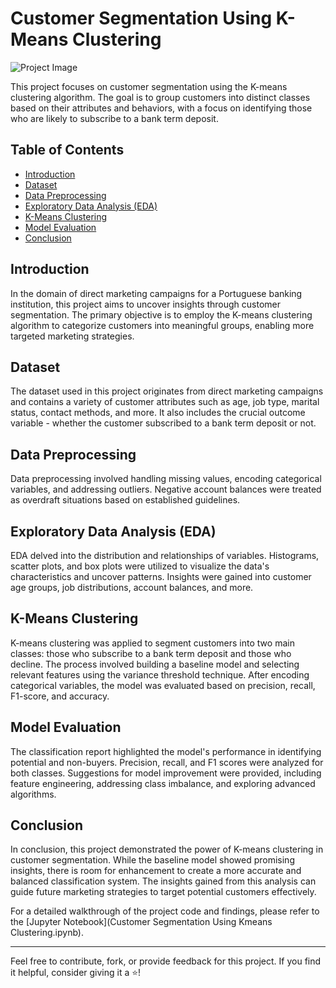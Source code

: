 # Customer Segmentation Using K-Means Clustering

![Project Image](project_image.jpg)

This project focuses on customer segmentation using the K-means clustering algorithm. The goal is to group customers into distinct classes based on their attributes and behaviors, with a focus on identifying those who are likely to subscribe to a bank term deposit.

## Table of Contents

- [Introduction](#introduction)
- [Dataset](#dataset)
- [Data Preprocessing](#data-preprocessing)
- [Exploratory Data Analysis (EDA)](#exploratory-data-analysis-eda)
- [K-Means Clustering](#k-means-clustering)
- [Model Evaluation](#model-evaluation)
- [Conclusion](#conclusion)

## Introduction

In the domain of direct marketing campaigns for a Portuguese banking institution, this project aims to uncover insights through customer segmentation. The primary objective is to employ the K-means clustering algorithm to categorize customers into meaningful groups, enabling more targeted marketing strategies.

## Dataset

The dataset used in this project originates from direct marketing campaigns and contains a variety of customer attributes such as age, job type, marital status, contact methods, and more. It also includes the crucial outcome variable - whether the customer subscribed to a bank term deposit or not.

## Data Preprocessing

Data preprocessing involved handling missing values, encoding categorical variables, and addressing outliers. Negative account balances were treated as overdraft situations based on established guidelines.

## Exploratory Data Analysis (EDA)

EDA delved into the distribution and relationships of variables. Histograms, scatter plots, and box plots were utilized to visualize the data's characteristics and uncover patterns. Insights were gained into customer age groups, job distributions, account balances, and more.

## K-Means Clustering

K-means clustering was applied to segment customers into two main classes: those who subscribe to a bank term deposit and those who decline. The process involved building a baseline model and selecting relevant features using the variance threshold technique. After encoding categorical variables, the model was evaluated based on precision, recall, F1-score, and accuracy.

## Model Evaluation

The classification report highlighted the model's performance in identifying potential and non-buyers. Precision, recall, and F1 scores were analyzed for both classes. Suggestions for model improvement were provided, including feature engineering, addressing class imbalance, and exploring advanced algorithms.

## Conclusion

In conclusion, this project demonstrated the power of K-means clustering in customer segmentation. While the baseline model showed promising insights, there is room for enhancement to create a more accurate and balanced classification system. The insights gained from this analysis can guide future marketing strategies to target potential customers effectively.

For a detailed walkthrough of the project code and findings, please refer to the [Jupyter Notebook](Customer Segmentation Using Kmeans Clustering.ipynb).

---

Feel free to contribute, fork, or provide feedback for this project. If you find it helpful, consider giving it a ⭐️!

